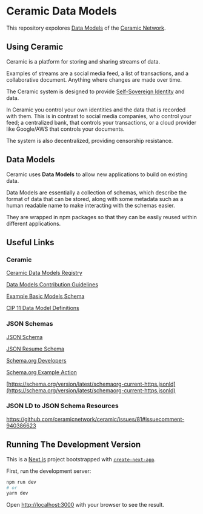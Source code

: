 # Ceramic Data Models

This repository expolores [Data Models](https://developers.ceramic.network/tools/glaze/datamodel/) of the [Ceramic Network](https://ceramic.network/).

## Using Ceramic

Ceramic is a platform for storing and sharing streams of data.

Examples of streams are a social media feed, a list of transactions, and a collaborative document. Anything where changes are made over time.

The Ceramic system is designed to provide [Self-Sovereign Identity](https://en.wikipedia.org/wiki/Self-sovereign_identity) and data.

In Ceramic you control your own identities and the data that is recorded with them. This is in contrast to social media companies, who control your feed; a centralized bank, that controls your transactions, or a cloud provider like Google/AWS that controls your documents. 

The system is also decentralized, providing censorship resistance.

## Data Models

Ceramic uses **Data Models** to allow new applications to build on existing data.

Data Models are essentially a collection of schemas, which describe the format of data that can be stored, along with some metadata such as a human readable name to make interacting with the schemas easier.

They are wrapped in npm packages so that they can be easily reused within different applications.

## Useful Links

### Ceramic

[Ceramic Data Models Registry](https://github.com/ceramicstudio/datamodels)

[Data Models Contribution Guidelines](https://github.com/ceramicstudio/datamodels/blob/38cdd10596b1da80ecf61f8f384d91d630a3022e/CONTRIBUTING.md)

[Example Basic Models Schema](https://github.com/ceramicstudio/datamodels/blob/main/packages/identity-profile-basic/schemas/BasicProfile.json)

[CIP 11 Data Model Definitions](https://github.com/ceramicnetwork/CIP/blob/main/CIPs/CIP-11/CIP-11.md)

### JSON Schemas

[JSON Schema](https://json-schema.org/learn/getting-started-step-by-step.html)

[JSON Resume Schema](https://jsonresume.org/schema/)

[Schema.org Developers](https://schema.org/docs/developers.html)

[Schema.org Example Action](https://schema.org/AcceptAction)

[https://schema.org/version/latest/schemaorg-current-https.jsonld](https://schema.org/version/latest/schemaorg-current-https.jsonld)

### JSON LD to JSON Schema Resources

https://github.com/ceramicnetwork/ceramic/issues/81#issuecomment-940386623

## Running The Development Version

This is a [Next.js](https://nextjs.org/) project bootstrapped with [`create-next-app`](https://github.com/vercel/next.js/tree/canary/packages/create-next-app).

First, run the development server:

```bash
npm run dev
# or
yarn dev
```

Open [http://localhost:3000](http://localhost:3000) with your browser to see the result.
